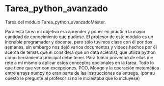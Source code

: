 # Tarea_python_avanzado
Tarea del módulo Tarea_python_avanzadoMáster.

Para esta tarea mi objetivo era aprender y poner en práctica la mayor cantidad de conocimiento que pudiese. El profesor de este módulo es un increíble programador y docente,
pero sólo tuvimos clase con él por dos semanas, sin embargo nos dejó varios documentos y videos hechos por él acerca de temas que el considera que un data scientist, que utiliza
python como herramienta principal debe tener. Para tomar provecho de ellos me reté a mí mismo a aplicar estos conceptos opcionales en la tarea. Todo lo que tiene que ver con 
excepciones, POO, Mongo y la operación matemática entre arrays numpy no eran parte de las instrucciones de entrega. (por su ouesto le pregunté al profesor si no le molestaba que
lo incluyese)
